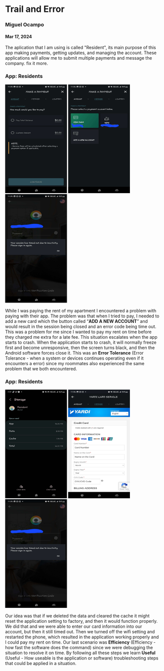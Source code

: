 # Trail and Error
### Miguel Ocampo
#### Mar 17, 2024

The aplication that I am using is called "Resident", its main purpose of this app making payments, getting updates, and managing the account. These applications will allow me to submit multiple payments and message the company. 
fix it more.
### App: Residents 

<img src="https://raw.githubusercontent.com/ChicoState/ux-personal-portfolio-Miguel9088/master/j01/photo/2.jpg" alt="Image 1" width="200" height="350">
<img src="https://raw.githubusercontent.com/ChicoState/ux-personal-portfolio-Miguel9088/master/j01/photo/3.jpg" alt="Image 2" width="200" height="350">
<img src="https://raw.githubusercontent.com/ChicoState/ux-personal-portfolio-Miguel9088/master/j01/photo/1.jpg" alt="Image 3" width="200" height="350">


While I was paying the rent of my apartment I encountered a problem with paying with their app. The problem was that when I tried to pay, I needed to add a new card which the button called “**ADD A NEW ACCOUNT**” and would result in the session being closed and an error code being time out. This was a problem for me since I wanted to pay my rent on time before they charged me extra for a late fee. This situation escalates when the app starts to crash. When the application starts to crash, it will normally freeze first and become unresponsive, then the screen turns black, and then the Android software forces close it. This was an **Error Tolerance** (Error Tolerance -  when a system or devices continues operating even if it encounters a error) since my roommates also experienced the same problem that we both encountered. 

### App: Residents  

<img src="https://raw.githubusercontent.com/ChicoState/ux-personal-portfolio-Miguel9088/master/j01/photo/5.jpg" alt="Image 1" width="200" height="350">
<img src="https://raw.githubusercontent.com/ChicoState/ux-personal-portfolio-Miguel9088/master/j01/photo/4.jpg" alt="Image 2" width="200" height="350">
<img src="https://raw.githubusercontent.com/ChicoState/ux-personal-portfolio-Miguel9088/master/j01/photo/1.jpg" alt="Image 3" width="200" height="350">



Our idea was that if we deleted the data and cleared the cache it might reset the application setting to factory, and then it would function properly. We did that and we were able to enter our card information into our account, but then it still timed out. Then we turned off the wifi setting and restarted the phone, which resulted in the application working properly and I could pay my rent on time. Our last scenario was **Efficiency** (Efficiency - how fast the software does the command) since we were debugging the situation to resolve it on time. By following all these steps we learn **Useful** (Useful - How useable is the application or software) troubleshooting steps that could be applied in a situation.
